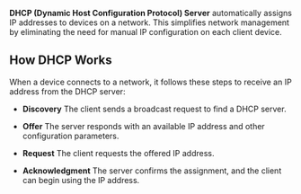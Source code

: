 **DHCP (Dynamic Host Configuration Protocol) Server** automatically assigns IP addresses to devices on a network. This simplifies network management by eliminating the need for manual IP configuration on each client device.


## **How DHCP Works**

When a device connects to a network, it follows these steps to receive an IP address from the DHCP server:

* **Discovery**
  The client sends a broadcast request to find a DHCP server.

* **Offer**
  The server responds with an available IP address and other configuration parameters.

* **Request**
  The client requests the offered IP address.

* **Acknowledgment**
  The server confirms the assignment, and the client can begin using the IP address.

